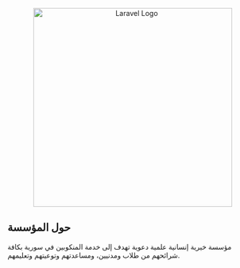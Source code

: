 <p align="center"><a href="https://laravel.com" target="_blank"><img src="https://github.com/user-attachments/assets/872ec206-3735-45f3-8d4a-df2cce51ebb5" width="400" alt="Laravel Logo"></a></p>



## حول المؤسسة

مؤسسة خيرية إنسانية علمية دعوية تهدف إلى خدمة المنكوبين في سورية بكافة شرائحهم من طلاب ومدنيين، ومساعدتهم وتوعيتهم وتعليمهم.
